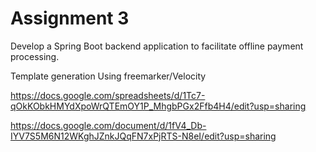 # Assignment 3

Develop a Spring Boot backend application to facilitate offline payment processing.


Template generation Using freemarker/Velocity


https://docs.google.com/spreadsheets/d/1Tc7-qOkKObkHMYdXpoWrQTEmOY1P_MhgbPGx2Ffb4H4/edit?usp=sharing

https://docs.google.com/document/d/1fV4_Db-IYV7S5M6N12WKghJZnkJQqFN7xPjRTS-N8eI/edit?usp=sharing
